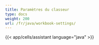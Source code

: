 ```yaml
---
title: Paramètres du classeur
type: docs
weight: 200
url: /fr/java/workbook-settings/
---
```

{{< app/cells/assistant language="java" >}}

